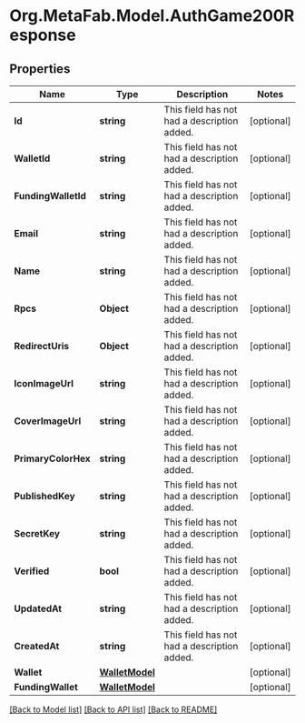 
# Org.MetaFab.Model.AuthGame200Response

## Properties

Name | Type | Description | Notes
------------ | ------------- | ------------- | -------------
**Id** | **string** | This field has not had a description added. | [optional] 
**WalletId** | **string** | This field has not had a description added. | [optional] 
**FundingWalletId** | **string** | This field has not had a description added. | [optional] 
**Email** | **string** | This field has not had a description added. | [optional] 
**Name** | **string** | This field has not had a description added. | [optional] 
**Rpcs** | **Object** | This field has not had a description added. | [optional] 
**RedirectUris** | **Object** | This field has not had a description added. | [optional] 
**IconImageUrl** | **string** | This field has not had a description added. | [optional] 
**CoverImageUrl** | **string** | This field has not had a description added. | [optional] 
**PrimaryColorHex** | **string** | This field has not had a description added. | [optional] 
**PublishedKey** | **string** | This field has not had a description added. | [optional] 
**SecretKey** | **string** | This field has not had a description added. | [optional] 
**Verified** | **bool** | This field has not had a description added. | [optional] 
**UpdatedAt** | **string** | This field has not had a description added. | [optional] 
**CreatedAt** | **string** | This field has not had a description added. | [optional] 
**Wallet** | [**WalletModel**](WalletModel.md) |  | [optional] 
**FundingWallet** | [**WalletModel**](WalletModel.md) |  | [optional] 

[[Back to Model list]](../README.md#documentation-for-models)
[[Back to API list]](../README.md#documentation-for-api-endpoints)
[[Back to README]](../README.md)

